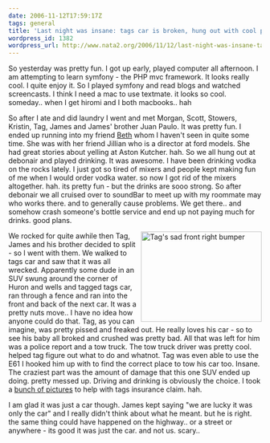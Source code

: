 ```yaml
---
date: 2006-11-12T17:59:17Z
tags: general
title: 'Last night was insane: tags car is broken, hung out with cool peeps'
wordpress_id: 1382
wordpress_url: http://www.nata2.org/2006/11/12/last-night-was-insane-tags-car-is-broken-hung-out-with-cool-peeps/
---
```


<p>So yesterday was pretty fun. I got up early, played computer all afternoon. I am attempting to learn symfony - the PHP mvc framework. It looks really cool. I quite enjoy it. So I played symfony and read blogs and watched screencasts. I think I need a mac to use textmate. it looks so cool. someday.. when I get hiromi and I both macbooks.. hah</p> <p>So after I ate and did laundry I went and met Morgan, Scott, Stowers, Kristin, Tag, James and James' brother Juan Paulo. It was pretty fun. I ended up running into my friend <a href="http://en.wikipedia.org/wiki/Beth_Liebling">Beth</a> whom I haven't seen in quite some time. She was with her friend Jillian who is a director at ford models. She had great stories about yelling at Aston Kutcher. hah. So we all hung out at debonair and played drinking. It was awesome. I have been drinking vodka on the rocks lately. I just got so tired of mixers and people kept making fun of me when I would order vodka water. so now I got rid of the mixers altogether. hah. its pretty fun - but the drinks are sooo strong. So after debonair we all cruised over to soundBar to meet up with my roommate may who works there. and to generally cause problems. We get there.. and somehow crash someone's bottle service and end up not paying much for drinks. good plans. </p> <p><a title="Photo Sharing" href="http://www.flickr.com/photos/natatwo/295209435/"><img height="180" alt="Tag's sad front right bumper" src="http://static.flickr.com/122/295209435_375455aa60_m.jpg" width="240" align="right"></a>We rocked for quite awhile then Tag, James and his brother decided to split - so I went with them. We walked to tags car and saw that it was all wrecked. Apparently some dude in an SUV swung around the corner of Huron and wells and tagged tags car, ran through a fence and ran into the front and back of the next car. It was a pretty nuts move.. I have no idea how anyone could do that. Tag, as you can imagine, was pretty pissed and freaked out. He really loves his car - so to see his baby all broked and crushed was pretty bad. All that was left for him was a police report and a tow truck. The tow truck driver was pretty cool. helped tag figure out what to do and whatnot. Tag was even able to use the E61 I hooked him up with to find the correct place to tow his car too. Insane. The craziest part was the amount of damage that this one SUV ended up doing. pretty messed up. Driving and drinking is obviously the choice. I took a <a href="http://flickr.com/photos/natatwo/sets/72157594372284402/">bunch of pictures</a> to help with tags insurance claim. hah. </p> <p>I am glad it was just a car though. James kept saying "we are lucky it was only the car" and I really didn't think about what he meant. but he is right. the same thing could have happened on the highway.. or a street or anywhere - its good it was just the car. and not us. scary.. </p>
